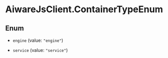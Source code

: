 # AiwareJsClient.ContainerTypeEnum

## Enum


* `engine` (value: `"engine"`)

* `service` (value: `"service"`)


